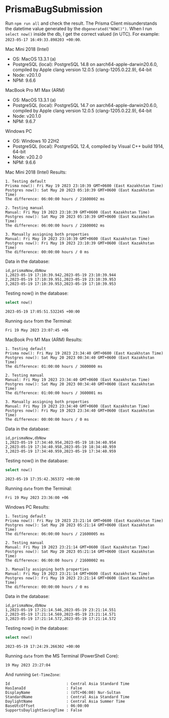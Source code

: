# PrismaBugSubmission

Run `npm run all` and check the result. The Prisma Client misunderstands the datetime value generated by the `dbgenerated("NOW()")`. When I run `select now()` inside the db, I get the correct valued (in UTC). For example: `2023-05-17 16:49:33.898203 +00:00`.

Mac Mini 2018 (Intel)

-   OS: MacOS 13.3.1 (a)
-   PostgreSQL (local): PostgreSQL 14.8 on aarch64-apple-darwin20.6.0, compiled by Apple clang version 12.0.5 (clang-1205.0.22.9), 64-bit
-   Node: v20.1.0
-   NPM: 9.6.6

MacBook Pro M1 Max (ARM)

-   OS: MacOS 13.3.1 (a)
-   PostgreSQL (local): PostgreSQL 14.7 on aarch64-apple-darwin20.6.0, compiled by Apple clang version 12.0.5 (clang-1205.0.22.9), 64-bit
-   Node: v20.1.0
-   NPM: 9.6.7

Windows PC

-   OS: Windows 10 22H2
-   PostgreSQL (local): PostgreSQL 12.4, compiled by Visual C++ build 1914, 64-bit
-   Node: v20.2.0
-   NPM: 9.6.6

Mac Mini 2018 (Intel) Results:

```
1. Testing default
Prisma now(): Fri May 19 2023 23:10:39 GMT+0600 (East Kazakhstan Time)
Postgres now(): Sat May 20 2023 05:10:39 GMT+0600 (East Kazakhstan Time)
The difference: 06:00:00 hours / 21600002 ms

2. Testing manual
Manual: Fri May 19 2023 23:10:39 GMT+0600 (East Kazakhstan Time)
Postgres now(): Sat May 20 2023 05:10:39 GMT+0600 (East Kazakhstan Time)
The difference: 06:00:00 hours / 21600002 ms

3. Manually assigning both properties
Manual: Fri May 19 2023 23:10:39 GMT+0600 (East Kazakhstan Time)
Postgres now(): Fri May 19 2023 23:10:39 GMT+0600 (East Kazakhstan Time)
The difference: 00:00:00 hours / 0 ms
```

Data in the database:

```csv
id,prismaNow,dbNow
1,2023-05-19 17:10:39.942,2023-05-19 23:10:39.944
2,2023-05-19 17:10:39.951,2023-05-19 23:10:39.953
3,2023-05-19 17:10:39.953,2023-05-19 17:10:39.953

```

Testing now() in the database:

```sql
select now()
```

```
2023-05-19 17:05:51.532245 +00:00
```

Running `date` from the Terminal:

```
Fri 19 May 2023 23:07:45 +06
```

MacBook Pro M1 Max (ARM) Results:

```
1. Testing default
Prisma now(): Fri May 19 2023 23:34:40 GMT+0600 (East Kazakhstan Time)
Postgres now(): Sat May 20 2023 00:34:40 GMT+0600 (East Kazakhstan Time)
The difference: 01:00:00 hours / 3600000 ms

2. Testing manual
Manual: Fri May 19 2023 23:34:40 GMT+0600 (East Kazakhstan Time)
Postgres now(): Sat May 20 2023 00:34:40 GMT+0600 (East Kazakhstan Time)
The difference: 01:00:00 hours / 3600001 ms

3. Manually assigning both properties
Manual: Fri May 19 2023 23:34:40 GMT+0600 (East Kazakhstan Time)
Postgres now(): Fri May 19 2023 23:34:40 GMT+0600 (East Kazakhstan Time)
The difference: 00:00:00 hours / 0 ms
```

Data in the database:

```csv
id,prismaNow,dbNow
1,2023-05-19 17:34:40.954,2023-05-19 18:34:40.954
2,2023-05-19 17:34:40.958,2023-05-19 18:34:40.959
3,2023-05-19 17:34:40.959,2023-05-19 17:34:40.959

```

Testing now() in the database:

```sql
select now()
```

```
2023-05-19 17:35:42.365372 +00:00
```

Running `date` from the Terminal:

```
Fri 19 May 2023 23:36:00 +06
```

Windows PC Results:

```
1. Testing default
Prisma now(): Fri May 19 2023 23:21:14 GMT+0600 (East Kazakhstan Time)
Postgres now(): Sat May 20 2023 05:21:14 GMT+0600 (East Kazakhstan Time)
The difference: 06:00:00 hours / 21600005 ms

2. Testing manual
Manual: Fri May 19 2023 23:21:14 GMT+0600 (East Kazakhstan Time)
Postgres now(): Sat May 20 2023 05:21:14 GMT+0600 (East Kazakhstan Time)
The difference: 06:00:00 hours / 21600002 ms

3. Manually assigning both properties
Manual: Fri May 19 2023 23:21:14 GMT+0600 (East Kazakhstan Time)
Postgres now(): Fri May 19 2023 23:21:14 GMT+0600 (East Kazakhstan Time)
The difference: 00:00:00 hours / 0 ms
```

Data in the database:

```csv
id,prismaNow,dbNow
1,2023-05-19 17:21:14.546,2023-05-19 23:21:14.551
2,2023-05-19 17:21:14.569,2023-05-19 23:21:14.571
3,2023-05-19 17:21:14.572,2023-05-19 17:21:14.572

```

Testing now() in the database:

```sql
select now()
```

```
2023-05-19 17:24:29.266302 +00:00
```

Running `date` from the MS Terminal (PowerShell Core):

```
19 May 2023 23:27:04
```

And running `Get-TimeZone`:

```
Id                         : Central Asia Standard Time
HasIanaId                  : False
DisplayName                : (UTC+06:00) Nur-Sultan
StandardName               : Central Asia Standard Time
DaylightName               : Central Asia Summer Time
BaseUtcOffset              : 06:00:00
SupportsDaylightSavingTime : False
```
